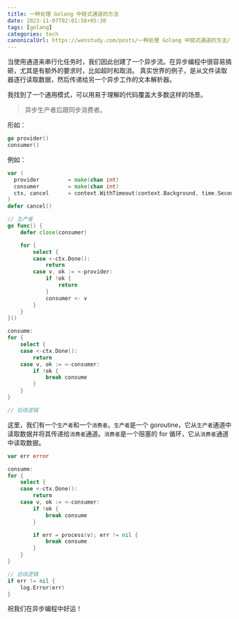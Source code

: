 ```yaml
---
title: 一种处理 Golang 中链式通道的方法
date: 2023-11-07T02:01:58+05:30
tags: [golang]
categories: tech
canonicalUrl: https://wenstudy.com/posts/一种处理 Golang 中链式通道的方法/
---
```


当使用通道来串行化任务时，我们因此创建了一个异步流。在异步编程中很容易搞砸，尤其是有额外的要求时，比如超时和取消。 真实世界的例子，是从文件读取器逐行读取数据，然后传递给另一个异步工作的文本解析器。

我找到了一个通用模式，可以用易于理解的代码覆盖大多数这样的场景。

> 异步生产者后跟同步消费者。

<!--more-->
形如：

```go
go provider()
consumer()
```

例如：

```go
var (
  provider         = make(chan int)
  consumer         = make(chan int)
  ctx, cancel      = context.WithTimeout(context.Background, time.Second)
)
defer cancel()

// 生产者
go func() {
    defer close(consumer)

    for {
        select {
        case <-ctx.Done():
            return
        case v, ok := <-provider:
            if !ok {
                return
            }
            consumer <- v
        }
    }
}()

consume:
for {
    select {
    case <-ctx.Done():
        return
    case v, ok := <-consumer:
        if !ok {
            break consume
        }
    }
}

// 后续逻辑
```

这里，我们有一个`生产者`和一个`消费者`。`生产者`是一个 goroutine，它从`生产者`通道中读取数据并将其传递给`消费者`通道。`消费者`是一个阻塞的 for 循环，它从`消费者`通道中读取数据。

```go
var err error

consume:
for {
    select {
    case <-ctx.Done():
        return
    case v, ok := <-consumer:
        if !ok {
            break consume
        }

        if err = process(v); err != nil {
            break consume
        }
    }
}

// 后续逻辑
if err != nil {
    log.Error(err)
}
```

祝我们在异步编程中好运！
